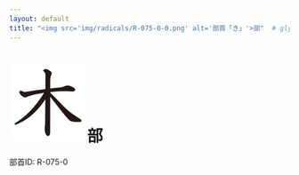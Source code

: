 ```yaml
---
layout: default
title: "<img src='img/radicals/R-075-0-0.png' alt='部首「き」'>部"  # glyphをタイトルに使用
---
```


# <img src='img/radicals/R-075-0-0.png' alt='部首「き」'>部
部首ID: R-075-0
